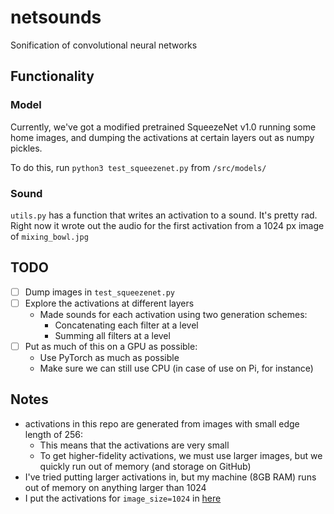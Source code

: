 # netsounds
Sonification of convolutional neural networks

## Functionality
### Model
Currently, we've got a modified pretrained SqueezeNet v1.0 running some home
images, and dumping the activations at certain layers out as numpy pickles.

To do this, run `python3 test_squeezenet.py` from `/src/models/`

### Sound
`utils.py` has a function that writes an activation to a sound. It's
pretty rad. Right now it wrote out the audio for the first activation from a
1024 px image of `mixing_bowl.jpg`


## TODO
- [ ] Dump images in `test_squeezenet.py`
- [ ] Explore the activations at different layers
    - Made sounds for each activation using two generation schemes:
        - Concatenating each filter at a level
        - Summing all filters at a level
- [ ] Put as much of this on a GPU as possible:
  - Use PyTorch as much as possible
  - Make sure we can still use CPU (in case of use on Pi, for instance)


## Notes
- activations in this repo are generated from images with small edge length of
  256:
    - This means that the activations are very small
    - To get higher-fidelity activations, we must use larger images, but we
      quickly run out of memory (and storage on GitHub)
- I've tried putting larger activations in, but my machine (8GB RAM) runs out
  of memory on anything larger than 1024
- I put the activations for `image_size=1024` in
  [here](https://drive.google.com/open?id=115nEdJh2cO4Ei2a2y0DyLTczBpaZs7Tr)
